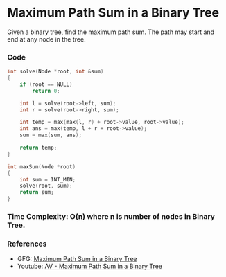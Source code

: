 # Maximum Path Sum in a Binary Tree

Given a binary tree, find the maximum path sum. The path may start and end at any node in the tree.

### Code

```cpp
int solve(Node *root, int &sum)
{
    if (root == NULL)
        return 0;

    int l = solve(root->left, sum);
    int r = solve(root->right, sum);

    int temp = max(max(l, r) + root->value, root->value);
    int ans = max(temp, l + r + root->value);
    sum = max(sum, ans);

    return temp;
}

int maxSum(Node *root)
{
    int sum = INT_MIN;
    solve(root, sum);
    return sum;
}
```

### Time Complexity: O(n) where n is number of nodes in Binary Tree.

### References

- GFG: [Maximum Path Sum in a Binary Tree](https://www.geeksforgeeks.org/find-maximum-path-sum-in-a-binary-tree/)
- Youtube: [AV - Maximum Path Sum in a Binary Tree](https://www.youtube.com/watch?v=Osz-Vwer6rw&list=PL_z_8CaSLPWekqhdCPmFohncHwz8TY2Go&index=48)
